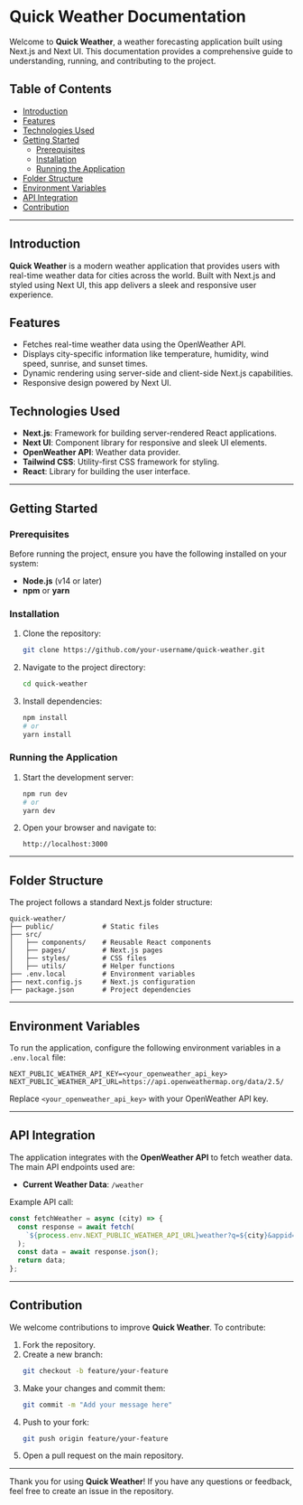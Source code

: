 # Quick Weather Documentation

Welcome to **Quick Weather**, a weather forecasting application built using Next.js and Next UI. This documentation provides a comprehensive guide to understanding, running, and contributing to the project.

## Table of Contents
- [Introduction](#introduction)
- [Features](#features)
- [Technologies Used](#technologies-used)
- [Getting Started](#getting-started)
  - [Prerequisites](#prerequisites)
  - [Installation](#installation)
  - [Running the Application](#running-the-application)
- [Folder Structure](#folder-structure)
- [Environment Variables](#environment-variables)
- [API Integration](#api-integration)
- [Contribution](#contribution)

---

## Introduction
**Quick Weather** is a modern weather application that provides users with real-time weather data for cities across the world. Built with Next.js and styled using Next UI, this app delivers a sleek and responsive user experience.

## Features
- Fetches real-time weather data using the OpenWeather API.
- Displays city-specific information like temperature, humidity, wind speed, sunrise, and sunset times.
- Dynamic rendering using server-side and client-side Next.js capabilities.
- Responsive design powered by Next UI.

## Technologies Used
- **Next.js**: Framework for building server-rendered React applications.
- **Next UI**: Component library for responsive and sleek UI elements.
- **OpenWeather API**: Weather data provider.
- **Tailwind CSS**: Utility-first CSS framework for styling.
- **React**: Library for building the user interface.

---

## Getting Started

### Prerequisites
Before running the project, ensure you have the following installed on your system:
- **Node.js** (v14 or later)
- **npm** or **yarn**

### Installation
1. Clone the repository:
   ```bash
   git clone https://github.com/your-username/quick-weather.git
   ```
2. Navigate to the project directory:
   ```bash
   cd quick-weather
   ```
3. Install dependencies:
   ```bash
   npm install
   # or
   yarn install
   ```

### Running the Application
1. Start the development server:
   ```bash
   npm run dev
   # or
   yarn dev
   ```
2. Open your browser and navigate to:
   ```
   http://localhost:3000
   ```

---

## Folder Structure
The project follows a standard Next.js folder structure:
```
quick-weather/
├── public/            # Static files
├── src/
│   ├── components/    # Reusable React components
│   ├── pages/         # Next.js pages
│   ├── styles/        # CSS files
│   ├── utils/         # Helper functions
├── .env.local         # Environment variables
├── next.config.js     # Next.js configuration
├── package.json       # Project dependencies
```

---

## Environment Variables
To run the application, configure the following environment variables in a `.env.local` file:
```env
NEXT_PUBLIC_WEATHER_API_KEY=<your_openweather_api_key>
NEXT_PUBLIC_WEATHER_API_URL=https://api.openweathermap.org/data/2.5/
```
Replace `<your_openweather_api_key>` with your OpenWeather API key.

---

## API Integration
The application integrates with the **OpenWeather API** to fetch weather data. The main API endpoints used are:
- **Current Weather Data**: `/weather`

Example API call:
```javascript
const fetchWeather = async (city) => {
  const response = await fetch(
    `${process.env.NEXT_PUBLIC_WEATHER_API_URL}weather?q=${city}&appid=${process.env.NEXT_PUBLIC_WEATHER_API_KEY}&units=metric`
  );
  const data = await response.json();
  return data;
};
```

---

## Contribution
We welcome contributions to improve **Quick Weather**. To contribute:
1. Fork the repository.
2. Create a new branch:
   ```bash
   git checkout -b feature/your-feature
   ```
3. Make your changes and commit them:
   ```bash
   git commit -m "Add your message here"
   ```
4. Push to your fork:
   ```bash
   git push origin feature/your-feature
   ```
5. Open a pull request on the main repository.

---

Thank you for using **Quick Weather**! If you have any questions or feedback, feel free to create an issue in the repository.


